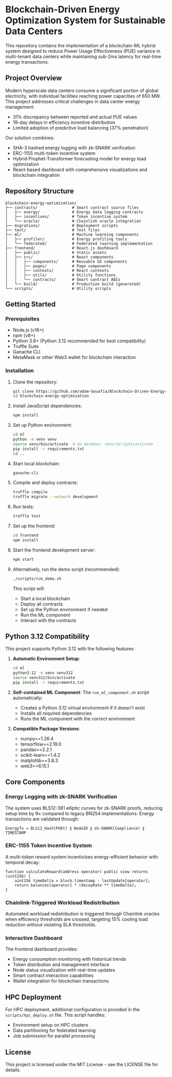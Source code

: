 # Blockchain-Driven Energy Optimization System for Sustainable Data Centers

This repository contains the implementation of a blockchain-ML hybrid system designed to reduce Power Usage Effectiveness (PUE) variance in multi-tenant data centers while maintaining sub-2ms latency for real-time energy transactions.

## Project Overview

Modern hyperscale data centers consume a significant portion of global electricity, with individual facilities reaching power capacities of 650 MW. This project addresses critical challenges in data center energy management:

- 31% discrepancy between reported and actual PUE values
- 19-day delays in efficiency incentive distribution
- Limited adoption of predictive load balancing (37% penetration)

Our solution combines:
- SHA-3 hashed energy logging with zk-SNARK verification
- ERC-1155 multi-token incentive system
- Hybrid Prophet-Transformer forecasting model for energy load optimization
- React-based dashboard with comprehensive visualizations and blockchain integration

## Repository Structure

```
blockchain-energy-optimization/
├── contracts/               # Smart contract source files
│   ├── energy/              # Energy data logging contracts
│   ├── incentives/          # Token incentive system
│   └── oracle/              # Chainlink oracle integration
├── migrations/              # Deployment scripts
├── test/                    # Test files
├── ml/                      # Machine learning components
│   ├── profiler/            # Energy profiling tools
│   └── federated/           # Federated learning implementation
├── frontend/                # React.js dashboard
│   ├── public/              # Static assets
│   ├── src/                 # React components
│   │   ├── components/      # Reusable UI components
│   │   ├── pages/           # Page components
│   │   ├── contexts/        # React contexts
│   │   ├── utils/           # Utility functions
│   │   └── contracts/       # Smart contract ABIs
│   └── build/               # Production build (generated)
└── scripts/                 # Utility scripts
```

## Getting Started

### Prerequisites

- Node.js (v16+)
- npm (v8+)
- Python 3.8+ (Python 3.12 recommended for best compatibility)
- Truffle Suite
- Ganache CLI
- MetaMask or other Web3 wallet for blockchain interaction

### Installation

1. Clone the repository:
   ```bash
   git clone https://github.com/adam-bouafia/Blockchain-Driven-Energy-Optimization-System-for-Sustainable-Data-Centers.git
   cd blockchain-energy-optimization
   ```

2. Install JavaScript dependencies:
   ```bash
   npm install
   ```

3. Set up Python environment:
   ```bash
   cd ml
   python -m venv venv
   source venv/bin/activate  # On Windows: venv\Scripts\activate
   pip install -r requirements.txt
   cd ..
   ```

4. Start local blockchain:
   ```bash
   ganache-cli
   ```

5. Compile and deploy contracts:
   ```bash
   truffle compile
   truffle migrate --network development
   ```

6. Run tests:
   ```bash
   truffle test
   ```

7. Set up the frontend:
   ```bash
   cd frontend
   npm install
   ```

8. Start the frontend development server:
   ```bash
   npm start
   ```

9. Alternatively, run the demo script (recommended):
   ```bash
   ./scripts/run_demo.sh
   ```
   This script will:
   - Start a local blockchain
   - Deploy all contracts
   - Set up the Python environment if needed
   - Run the ML component
   - Interact with the contracts

## Python 3.12 Compatibility

This project supports Python 3.12 with the following features:

1. **Automatic Environment Setup**:
   ```bash
   cd ml
   python3.12 -m venv venv312
   source venv312/bin/activate
   pip install -r requirements.txt
   ```

2. **Self-contained ML Component**:
   The `run_ml_component.sh` script automatically:
   - Creates a Python 3.12 virtual environment if it doesn't exist
   - Installs all required dependencies
   - Runs the ML component with the correct environment

3. **Compatible Package Versions**:
   - numpy==1.26.4
   - tensorflow==2.19.0
   - pandas==2.2.1
   - scikit-learn==1.4.2
   - matplotlib==3.8.3
   - web3==6.15.1

## Core Components

### Energy Logging with zk-SNARK Verification

The system uses BLS12-381 elliptic curves for zk-SNARK proofs, reducing setup time by 9× compared to legacy BN254 implementations. Energy transactions are validated through:

```
EnergyTx = BLS12_Hash(PUEt) ∥ NodeID ∥ zk-SNARK(Compliance) ∥ TIMESTAMP
```

### ERC-1155 Token Incentive System

A multi-token reward system incentivizes energy-efficient behavior with temporal decay:

```solidity
function calculateReward(address operator) public view returns (uint256) {
    uint256 timeDelta = block.timestamp - lastUpdate[operator];
    return balances[operator] * (decayRate ** timeDelta);
}
```

### Chainlink-Triggered Workload Redistribution

Automated workload redistribution is triggered through Chainlink oracles when efficiency thresholds are crossed, targeting 15% cooling load reduction without violating SLA thresholds.

### Interactive Dashboard

The frontend dashboard provides:
- Energy consumption monitoring with historical trends
- Token distribution and management interface
- Node status visualization with real-time updates
- Smart contract interaction capabilities
- Wallet integration for blockchain transactions

## HPC Deployment

For HPC deployment, additional configuration is provided in the `scripts/hpc_deploy.sh` file. This script handles:

- Environment setup on HPC clusters
- Data partitioning for federated learning
- Job submission for parallel processing

## License

This project is licensed under the MIT License - see the LICENSE file for details.